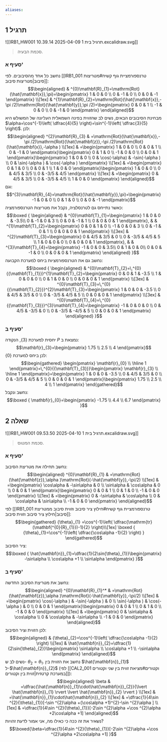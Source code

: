 ```yaml
---
aliases:
---
```

## תרגיל 1
![[IRB1_HW001 תרגיל בית 1 2025-04-09 10.39.14.excalidraw.svg]]
>סכמת הבעיה.

### סעיף א'
נחשב כל אחד מהסיבובים. לפי [[IRB1_001 טרנספורמציית גוף קשיח#מטריצות סיבוב|מטריצות סיבוב]]:
$$\begin{aligned}
 & ^{0}\mathbf{R}_{1}=\mathrm{Rot}(\hat{\mathbf{x}},\pi)=\begin{pmatrix}
1 & 0 & 0 \\
0 & -1 & 0 \\
0 & 0 & -1
\end{pmatrix} \\[1ex]
 & ^{1}\mathbf{R}_{2}=\mathrm{Rot}(\hat{\mathbf{x}},-\pi /2)\mathrm{Rot}(\hat{\mathbf{y}},\pi /2)=\begin{pmatrix}
0 & 0 & 1 \\
-1 & 0 & 0 \\
0 & -1 & 0
\end{pmatrix}
\end{aligned}$$
מבחינת הסיבובים הבאים, נשים לב שהזווית בפינה השמאלית העליונה של המשולש היא $\alpha=\cos^{-1}\left( \dfrac{4}{5} \right)=\sin^{-1}\left( \dfrac{3}{5} \right)$.
לכן:
$$\begin{aligned}
^{2}\mathbf{R}_{3} & =\mathrm{Rot}(\hat{\mathbf{x}},-\pi /2)\mathrm{Rot}(\hat{\mathbf{z}},-\pi /2)\mathrm{Rot}(\hat{\mathbf{x}},-\alpha ) \\[1ex]
 & =\begin{pmatrix}
1 & 0 & 0 \\
0 & 0 & 1 \\
0 & -1 & 0
\end{pmatrix}\begin{pmatrix}
0 & 1 & 0 \\
-1 & 0 & 0 \\
0 & 0 & 1
\end{pmatrix}\begin{pmatrix}
1 & 0 & 0 \\
0 & \cos(-\alpha) & -\sin(-\alpha ) \\
0 & \sin(-\alpha ) & \cos(-\alpha )
\end{pmatrix} \\[1ex]
 & =\begin{pmatrix}
0 & 1 & 0 \\
0 & 0 & 1  \\
1 & 0 & 0
\end{pmatrix}\begin{pmatrix}
1 & 0 & 0 \\
0 & 4/5 & 3/5 \\
0 & -3/5 & 4/5
\end{pmatrix} \\[1ex]
 & =\begin{pmatrix}
0 & 4/5 & 3/5 \\
0 & -3/5 & 4/5 \\
1 & 0 & 0
\end{pmatrix}
\end{aligned}$$
וגם:
$$^{3}\mathbf{R}_{4}=\mathrm{Rot}(\hat{\mathbf{y}},\pi)=\begin{pmatrix}
-1 & 0 & 0 \\
0 & 1 & 0 \\
0 & 0 & -1
\end{pmatrix}$$
כאשר נתייחס גם לטרנסלציה, נקבל את מטריצות הטרנספורמציה:
$$\boxed {
\begin{aligned}
 & ^{0}\mathbf{T}_{1}=\begin{pmatrix}
1 & 0 & 0  & -3.5\\
0 & -1 & 0 & 3 \\
0 & 0 & -1 & 1 \\
0 & 0 & 0 & 1
\end{pmatrix}, &  & ^{1}\mathbf{T}_{2}=\begin{pmatrix}
0 & 0 & 1 & 0 \\
-1 & 0 & 0 & 3 \\
0 & -1 & 0 & 1 \\
0 & 0 & 0 & 1
\end{pmatrix} \\[3ex]
 & ^{2}\mathbf{T}_{3}=\begin{pmatrix}
0 & 4/5 & 3/5 & 0 \\
0 & -3/5 & 4/5 & 5 \\
1 & 0 & 0 & 0 \\
0 & 0 & 0 & 1
\end{pmatrix}, &  & ^{3}\mathbf{T}_{4}=\begin{pmatrix}
-1 & 0 & 0  & 3.5\\
0 & 1 & 0  & 0\\
0 & 0 & -1 & 0 \\
0 & 0 & 0 & 1
\end{pmatrix}
\end{aligned}
 }$$
נחשב גם את הטרנספורמציות ביחס למערכת הקבועה:
$$\boxed {
\begin{aligned}
 & ^{0}\mathbf{T}_{2}=\,^{0}{{\mathbf{T}_{1}}}^{1}\mathbf{T}_{2}=\begin{pmatrix}
0 & 0 & 1 & -3.5 \\
1 & 0 & 0 & 0 \\
0 & 1 & 0 & 0 \\
0 & 0 & 0 & 1
\end{pmatrix} \\[3ex]
 & ^{0}\mathbf{T}_{3}=\,^{0}{{\mathbf{T}_{2}}}^{2}\mathbf{T}_{3}=\begin{pmatrix}
1 & 0 & 0 & -3.5 \\
0 & 4/5 & 3/5 & 0 \\
0 & -3/5 & 4/5 & 5 \\
0 & 0 & 0 & 1
\end{pmatrix} \\[3ex]
 & ^{0}\mathbf{T}_{4}=\,^{0}{{\mathbf{T}_{3}}}^{3}\mathbf{T}_{4}=\begin{pmatrix}
-1 & 0 & 0 & 0 \\
0 & 4/5 & -3/5 & 0 \\
0 & -3/5 & -4/5 & 5 \\
0 & 0 & 0 & 1
\end{pmatrix}
\end{aligned}
 }$$

### סעיף ב'
יחסית למערכת $\{ 3 \}$, הנקודה $P$ נמצאת ב:
$$\mathbf{r}_{3}=\begin{pmatrix}
1.75 \\
2.5 \\
4
\end{pmatrix}$$
לכן ביחס למערכת $\{ 0 \}$:
$$\begin{gathered}
\begin{pmatrix}
\mathbf{r}_{0} \\
\hline 1
\end{pmatrix}=\,^{0}{{\mathbf{T}_{3}}}\begin{pmatrix}
\mathbf{r}_{3} \\
\hline  1
\end{pmatrix}=\begin{pmatrix}
1 & 0 & 0 & -3.5 \\
0 & 4/5 & 3/5 & 0 \\
0 & -3/5 & 4/5 & 5 \\
0 & 0 & 0 & 1
\end{pmatrix}\begin{pmatrix}
1.75 \\
2.5 \\
4 \\
1
\end{pmatrix}
\end{gathered}$$
נחשב ונקבל:
$$\boxed {
\mathbf{r}_{0}=\begin{pmatrix}
-1.75 \\
4.4 \\
6.7
\end{pmatrix}
 }$$
## שאלה 2
![[IRB1_HW001 תרגיל בית 1 2025-04-10 09.53.50.excalidraw.svg]]
>סכמת המטוס.

### סעיף א'
נחשב תחילה את מטריצת הסיבוב:
$$\begin{aligned}
^{0}\mathbf{R}_{1} & =\mathrm{Rot}(\hat{\mathbf{z}},\alpha )\mathrm{Rot}(-\hat{\mathbf{y}},-\pi/2) \\[1ex]
 & =\begin{pmatrix}
\cos\alpha  & -\sin\alpha  & 0 \\
\sin\alpha  & \cos\alpha  & 0 \\
0 & 0 & 1
\end{pmatrix}\begin{pmatrix}
0 & 0 & 1 \\
0 & 1 & 0 \\
-1 & 0 & 0
\end{pmatrix} \\[1ex]
 & =\begin{pmatrix}
0 & -\sin\alpha  & \cos\alpha  \\
0 & \cos\alpha  & \sin\alpha  \\
-1 & 0 & 0
\end{pmatrix}
\end{aligned}$$
לפי [[IRB1_001 טרנספורמציית גוף קשיח#חילוץ ציר סיבוב וזווית סיבוב ממטריצת סיבוב|חילוץ ציר סיבוב וזווית סיבוב]]:
$$\begin{gathered}
{\theta}_{1}  =\cos^{-1}\left( \dfrac{\mathrm{tr}(\mathbf{^{0}{R}_{1}})-1}{2} \right)\\[1ex]
 \boxed {
{\theta}_{1}=\cos^{-1}\left( \dfrac{\cos\alpha -1}{2} \right)
 }
\end{gathered}$$
ציר הסיבוב:
$$\boxed {
\hat{\mathbf{n}}_{1}=\dfrac{1}{2\sin{\theta}_{1}}\begin{pmatrix}
-\sin\alpha  \\
\cos\alpha +1 \\
\sin\alpha 
\end{pmatrix}
 }$$
### סעיף ב'
נחשב את מטריצת הסיבוב החדשה:
$$\begin{aligned}
^{0}\mathbf{R}_{1}^* & =\mathrm{Rot}(\hat{\mathbf{z}},\alpha )\mathrm{Rot}(-\hat{\mathbf{y}},-\pi/2) \\[1ex]
 & =\begin{pmatrix}
\cos(-\alpha )  & -\sin(-\alpha )  & 0 \\
\sin(-\alpha )  & \cos(-\alpha )  & 0 \\
0 & 0 & 1
\end{pmatrix}\begin{pmatrix}
0 & 0 & 1 \\
0 & 1 & 0 \\
-1 & 0 & 0
\end{pmatrix} \\[1ex]
 & =\begin{pmatrix}
0 & \sin\alpha  & \cos\alpha  \\
0 & \cos\alpha  & -\sin\alpha  \\
-1 & 0 & 0
\end{pmatrix}
\end{aligned}$$
לכן הזווית וציר הסיבוב:
$$\begin{aligned}
 & {\theta}_{2}=\cos^{-1}\left( \dfrac{\cos\alpha -1}{2} \right) \\[1ex]
 & \hat{\mathbf{n}}_{2}=\dfrac{1}{2\sin{\theta}_{2}}\begin{pmatrix}
\sin\alpha  \\
\cos\alpha +1 \\
-\sin\alpha 
\end{pmatrix}
\end{aligned}$$
נשים לב ש- ${\theta}_{2}={\theta}_{1}$. נחשב את הזווית בין $\hat{\mathbf{n}}_{1}$ ל-$\hat{\mathbf{n}}_{2}$ (לפי [[CAL2_001 וקטורים#מציאת זווית בין שני וקטורים במערכת קרטזית|זווית בין וקטורים]]):
$$\begin{aligned}
\beta & =\dfrac{\hat{\mathbf{n}}_{1}\cdot\hat{\mathbf{n}}_{2}}{\lvert \hat{\mathbf{n}}_{1} \rvert \lvert \hat{\mathbf{n}}_{2} \rvert } \\[1ex]
 & =\hat{\mathbf{n}}_{1}\cdot\hat{\mathbf{n}}_{2} \\[1ex]
 & =\dfrac{1}{4\sin ^{2}{\theta}_{1}}[-\sin ^{2}\alpha +(\cos\alpha +1)^{2}-\sin ^{2}\alpha  ] \\[1ex]
 & =\dfrac{1}{4\sin ^{2}{\theta}_{1}}[-2\sin ^{2}\alpha +\cos ^{2}\alpha +2\cos\alpha +1]
\end{aligned}$$
נשאיר את זה ככה כי כאילו מה, אני אמור לדעת זהויות?
$$\boxed{\beta=\dfrac{1}{4\sin ^{2}{\theta}_{1}}[-2\sin ^{2}\alpha +\cos ^{2}\alpha +2\cos\alpha +1] }$$